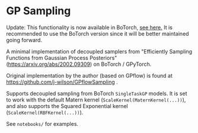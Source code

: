 # GP Sampling

Update: This functionality is now available in BoTorch, [see here.](https://github.com/pytorch/botorch/blob/main/botorch/utils/gp_sampling.py) It is recommended to use the BoTorch version since it will be better maintained going forward.

A minimal implementation of decoupled samplers from "Efficiently Sampling Functions from
 Gaussian Process  Posteriors" (https://arxiv.org/abs/2002.09309) on BoTorch / GPyTorch.

Original implementation by the author (based on GPflow) is found at 
https://github.com/j-wilson/GPflowSampling .
 
Supports decoupled sampling from BoTorch `SingleTaskGP` models. It is set to work with
 the default Matern kernel (`ScaleKernel(MaternKernel(...))`), and also supports the
  Squared Exponential kernel (`ScaleKernel(RBFKernel(...))`).
  
 See `notebooks/` for examples.
 
